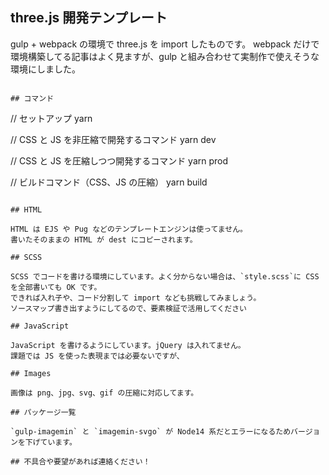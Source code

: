 ## three.js 開発テンプレート

gulp + webpack の環境で three.js を import したものです。
webpack だけで環境構築してる記事はよく見ますが、gulp と組み合わせて実制作で使えそうな環境にしました。

```

## コマンド

```

// セットアップ
yarn

// CSS と JS を非圧縮で開発するコマンド
yarn dev

// CSS と JS を圧縮しつつ開発するコマンド
yarn prod

// ビルドコマンド（CSS、JS の圧縮）
yarn build

```

## HTML

HTML は EJS や Pug などのテンプレートエンジンは使ってません。
書いたそのままの HTML が dest にコピーされます。

## SCSS

SCSS でコードを書ける環境にしています。よく分からない場合は、`style.scss`に CSS を全部書いても OK です。
できれば入れ子や、コード分割して import なども挑戦してみましょう。
ソースマップ書き出すようにしてるので、要素検証で活用してください

## JavaScript

JavaScript を書けるようにしています。jQuery は入れてません。
課題では JS を使った表現までは必要ないですが、

## Images

画像は png、jpg、svg、gif の圧縮に対応してます。

## パッケージ一覧

`gulp-imagemin` と `imagemin-svgo` が Node14 系だとエラーになるためバージョンを下げています。

## 不具合や要望があれば連絡ください！
```
